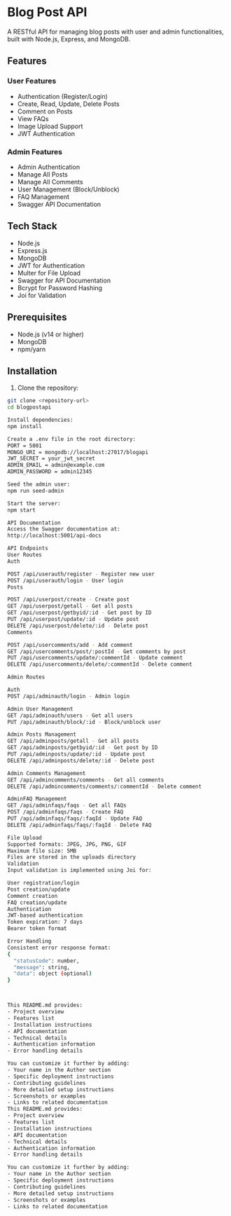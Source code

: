 # Blog Post API

A RESTful API for managing blog posts with user and admin functionalities, built with Node.js, Express, and MongoDB.

## Features

### User Features
- Authentication (Register/Login)
- Create, Read, Update, Delete Posts
- Comment on Posts
- View FAQs
- Image Upload Support
- JWT Authentication

### Admin Features
- Admin Authentication
- Manage All Posts
- Manage All Comments
- User Management (Block/Unblock)
- FAQ Management
- Swagger API Documentation

## Tech Stack

- Node.js
- Express.js
- MongoDB
- JWT for Authentication
- Multer for File Upload
- Swagger for API Documentation
- Bcrypt for Password Hashing
- Joi for Validation

## Prerequisites

- Node.js (v14 or higher)
- MongoDB
- npm/yarn

## Installation

1. Clone the repository:
```bash
git clone <repository-url>
cd blogpostapi

Install dependencies:
npm install

Create a .env file in the root directory:
PORT = 5001
MONGO_URI = mongodb://localhost:27017/blogapi
JWT_SECRET = your_jwt_secret
ADMIN_EMAIL = admin@example.com
ADMIN_PASSWORD = admin12345

Seed the admin user:
npm run seed-admin

Start the server:
npm start

API Documentation
Access the Swagger documentation at:
http://localhost:5001/api-docs

API Endpoints
User Routes
Auth

POST /api/userauth/register - Register new user
POST /api/userauth/login - User login
Posts

POST /api/userpost/create - Create post
GET /api/userpost/getall - Get all posts
GET /api/userpost/getbyid/:id - Get post by ID
PUT /api/userpost/update/:id - Update post
DELETE /api/userpost/delete/:id - Delete post
Comments

POST /api/usercomments/add - Add comment
GET /api/usercomments/post/:postId - Get comments by post
PUT /api/usercomments/update/:commentId - Update comment
DELETE /api/usercomments/delete/:commentId - Delete comment

Admin Routes

Auth
POST /api/adminauth/login - Admin login

Admin User Management
GET /api/adminauth/users - Get all users
PUT /api/adminauth/block/:id - Block/unblock user

Admin Posts Management
GET /api/adminposts/getall - Get all posts
GET /api/adminposts/getbyid/:id - Get post by ID
PUT /api/adminposts/update/:id - Update post
DELETE /api/adminposts/delete/:id - Delete post

Admin Comments Management
GET /api/admincomments/comments - Get all comments
DELETE /api/admincomments/comments/:commentId - Delete comment

AdminFAQ Management
GET /api/adminfaqs/faqs - Get all FAQs
POST /api/adminfaqs/faqs - Create FAQ
PUT /api/adminfaqs/faqs/:faqId - Update FAQ
DELETE /api/adminfaqs/faqs/:faqId - Delete FAQ

File Upload
Supported formats: JPEG, JPG, PNG, GIF
Maximum file size: 5MB
Files are stored in the uploads directory
Validation
Input validation is implemented using Joi for:

User registration/login
Post creation/update
Comment creation
FAQ creation/update
Authentication
JWT-based authentication
Token expiration: 7 days
Bearer token format

Error Handling
Consistent error response format:
{
  "statusCode": number,
  "message": string,
  "data": object (optional)
}



This README.md provides:
- Project overview
- Features list
- Installation instructions
- API documentation
- Technical details
- Authentication information
- Error handling details

You can customize it further by adding:
- Your name in the Author section
- Specific deployment instructions
- Contributing guidelines
- More detailed setup instructions
- Screenshots or examples
- Links to related documentation
This README.md provides:
- Project overview
- Features list
- Installation instructions
- API documentation
- Technical details
- Authentication information
- Error handling details

You can customize it further by adding:
- Your name in the Author section
- Specific deployment instructions
- Contributing guidelines
- More detailed setup instructions
- Screenshots or examples
- Links to related documentation